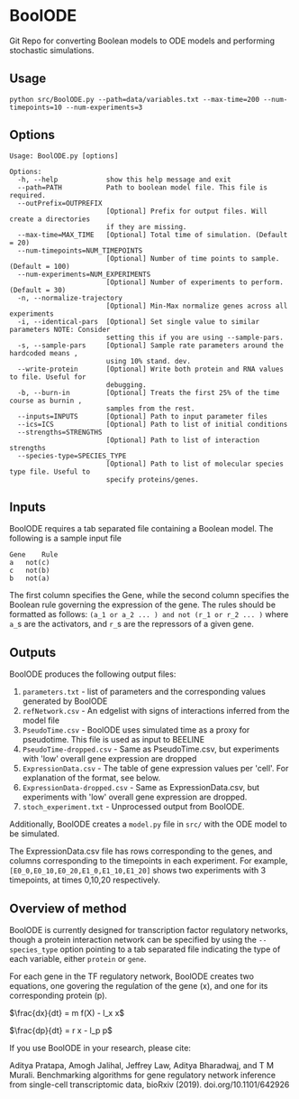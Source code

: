 # BoolODE
Git Repo for converting Boolean models to ODE models and performing stochastic simulations.

## Usage
`python src/BoolODE.py --path=data/variables.txt --max-time=200 --num-timepoints=10 --num-experiments=3`

## Options 
```
Usage: BoolODE.py [options]

Options:
  -h, --help            show this help message and exit
  --path=PATH           Path to boolean model file. This file is required.
  --outPrefix=OUTPREFIX
                        [Optional] Prefix for output files. Will create a directories
                        if they are missing.
  --max-time=MAX_TIME   [Optional] Total time of simulation. (Default = 20)
  --num-timepoints=NUM_TIMEPOINTS
                        [Optional] Number of time points to sample. (Default = 100)
  --num-experiments=NUM_EXPERIMENTS
                        [Optional] Number of experiments to perform. (Default = 30)
  -n, --normalize-trajectory
                        [Optional] Min-Max normalize genes across all experiments
  -i, --identical-pars  [Optional] Set single value to similar parameters NOTE: Consider
                        setting this if you are using --sample-pars.
  -s, --sample-pars     [Optional] Sample rate parameters around the hardcoded means ,
                        using 10% stand. dev.
  --write-protein       [Optional] Write both protein and RNA values to file. Useful for
                        debugging.
  -b, --burn-in         [Optional] Treats the first 25% of the time course as burnin ,
                        samples from the rest.
  --inputs=INPUTS       [Optional] Path to input parameter files
  --ics=ICS             [Optional] Path to list of initial conditions
  --strengths=STRENGTHS
                        [Optional] Path to list of interaction strengths
  --species-type=SPECIES_TYPE
                        [Optional] Path to list of molecular species type file. Useful to
                        specify proteins/genes. 
```
## Inputs
BoolODE requires a tab separated file containing a Boolean model. The following is a sample input file
```
Gene	Rule
a	not(c)
c	not(b)
b	not(a)
```
The first column specifies the Gene, while the second column specifies the Boolean rule governing 
the expression of the gene. The rules should be formatted as follows: 
`(a_1 or a_2 ... ) and not (r_1 or r_2 ... )` where `a_`s are the activators, and `r_`s are the
repressors of a given gene.

## Outputs
BoolODE produces the following output files:
1. `parameters.txt` - list of parameters and the corresponding values generated by BoolODE
2. `refNetwork.csv` - An edgelist with signs of interactions inferred from the model file
3. `PseudoTime.csv` - BoolODE uses simulated time as a proxy for pseudotime. This file is used as input to BEELINE
4. `PseudoTime-dropped.csv` - Same as PseudoTime.csv, but experiments with 'low' overall gene expression are dropped
5. `ExpressionData.csv` - The table of gene expression values per 'cell'. For explanation of the format, see below.
6. `ExpressionData-dropped.csv` - Same as ExpressionData.csv, but experiments with 'low' overall gene expression are dropped.
7. `stoch_experiment.txt` - Unprocessed output from BoolODE. 

Additionally, BoolODE creates a `model.py` file in `src/` with the ODE model to be simulated.

The ExpressionData.csv file has rows corresponding to the genes, and
columns corresponding to the timepoints in each experiment.  For
example, `[E0_0,E0_10,E0_20,E1_0,E1_10,E1_20]` shows two experiments
with 3 timepoints, at times 0,10,20 respectively.

## Overview of method
BoolODE is currently designed for transcription factor regulatory networks, though a protein interaction
network can be specified by using the `--species_type` option pointing to a tab separated file indicating
the type of each variable, either `protein` or `gene`.

For each gene in the TF regulatory network, BoolODE creates two equations, one govering the regulation
 of the gene (x), and one for its corresponding protein (p).
 
 $\frac{dx}{dt} = m f(X) - l_x x$
 
 $\frac{dp}{dt} = r x  - l_p p$


If you use BoolODE in your research, please cite:

Aditya Pratapa, Amogh Jalihal, Jeffrey Law, Aditya Bharadwaj, and T M Murali. Benchmarking algorithms for gene regulatory network inference from single-cell transcriptomic data, bioRxiv (2019). doi.org/10.1101/642926
